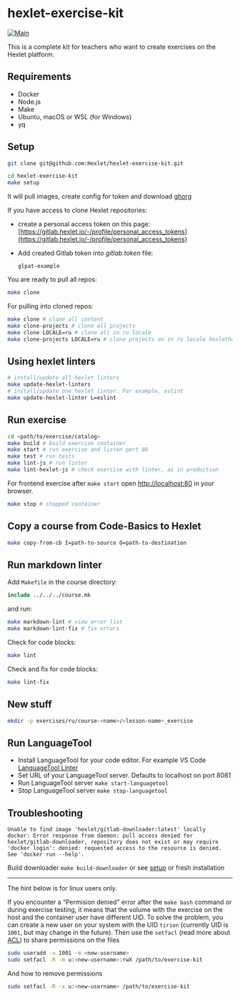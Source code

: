 # hexlet-exercise-kit

[![Main](https://github.com/hexlet/hexlet-exercise-kit/actions/workflows/main.yml/badge.svg)](https://github.com/hexlet/hexlet-exercise-kit/actions/workflows/main.yml)

This is a complete kit for teachers who want to create exercises on the Hexlet platform.

## Requirements

* Docker
* Node.js
* Make
* Ubuntu, macOS or WSL (for Windows)
* yq

## Setup

```bash
git clone git@github.com:Hexlet/hexlet-exercise-kit.git

cd hexlet-exercise-kit
make setup
```

It will pull images, create config for token and download [ghorg](https://github.com/gabrie30/ghorg)

If you have access to clone Hexlet repositories:

* create a personal access token on this page: [https://gitlab.hexlet.io/-/profile/personal_access_tokens](https://gitlab.hexlet.io/-/profile/personal_access_tokens)
* Add created Gitlab token into *gitlab.token* file:

    ```
    glpat-example

    ```

You are ready to pull all repos:

```bash
make clone
```

For pulling into cloned repos:

```bash
make clone # clone all content
make clone-projects # clone all projects
make clone LOCALE=ru # clone all in ru locale
make clone-projects LOCALE=ru # clone projects on in ru locale hexlethq/projects/ru/
```

## Using hexlet linters

```bash
# install/update all hexlet linters
make update-hexlet-linters
# install/update one hexlet linter. For example, eslint
make update-hexlet-linter L=eslint
```

## Run exercise

```bash
cd <path/to/exercise/catalog>
make build # build exercise container
make start # run exercise and listen port 80
make test # run tests
make lint-js # run linter
make lint-hexlet-js # check exercise with linter, as in production
```

For frontend exercise after `make start` open [http://localhost:80](http://localhost:80) in your browser.

```bash
make stop # stopped container
```

## Copy a course from Code-Basics to Hexlet

```bash
make copy-from-cb I=path-to-source O=path-to-destination
```

## Run markdown linter

Add `Makefile` in the course directory:

```makefile
include ../../../course.mk
```

and run:

```bash
make markdown-lint # view error list
make markdown-lint-fix # fix errors
```

Check for code blocks:

```bash
make lint
```

Check and fix for code blocks:

```bash
make lint-fix
```

## New stuff

```bash
mkdir -p exercises/ru/course-<name>/<lesson-name>_exercise
```

## Run LanguageTool

* Install LanguageTool for your code editor. For example VS Code [LanguageTool Linter](https://marketplace.visualstudio.com/items?itemName=davidlday.languagetool-linter)
* Set URL of your LanguageTool server. Defaults to localhost on port 8081
* Run LanguageTool server `make start-languagetool`
* Stop LanguageTool server `make stop-languagetool`

## Troubleshooting

```text
Unable to find image 'hexlet/gitlab-downloader:latest' locally
docker: Error response from daemon: pull access denied for hexlet/gitlab-downloader, repository does not exist or may require 'docker login': denied: requested access to the resource is denied.
See 'docker run --help'.
```

Build downloader `make build-downloader` or see [setup](#setup) or fresh installation

---

The hint below is for linux users only.

If you encounter a “Permision denied” error after the `make bash` command or during exercise testing, it means that the volume with the exercise on the host and the container user have different UID.
To solve the problem, you can create a new user on your system with the UID `tirion` (currently UID is `1001`, but may change in the future). Then use the `setfacl` (read more about [ACL](https://www.redhat.com/sysadmin/linux-access-control-lists)) to share permissions on the files

```bash
sudo useradd -u 1001 -m <new-username>
sudo setfacl -R -m u:<new-username>:rwX /path/to/exercise-kit
```

And how to remove permissions

```bash
sudo setfacl -R -x u:<new-username> /path/to/exercise-kit
```
